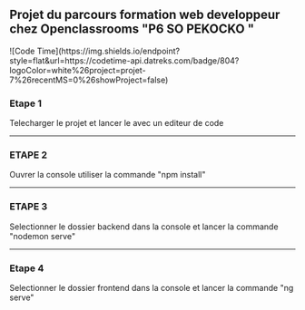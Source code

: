 <h2>Projet du parcours formation web developpeur chez  Openclassrooms "P6 SO PEKOCKO "</h2>
![Code Time](https://img.shields.io/endpoint?style=flat&url=https://codetime-api.datreks.com/badge/804?logoColor=white%26project=projet-7%26recentMS=0%26showProject=false)
<br>
<h3>Etape 1 </h3>
Telecharger le projet et lancer le avec un editeur de code
<hr>
<h3>ETAPE 2</h3>
Ouvrer la console utiliser la commande "npm install"
<hr>
<h3>ETAPE 3 </h3>
Selectionner le dossier backend dans la console et lancer la commande "nodemon serve"
<hr>
<h3>Etape 4</h3>
Selectionner le dossier frontend dans la console et lancer la commande "ng serve"
